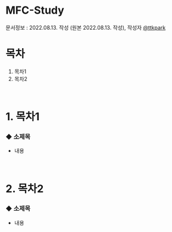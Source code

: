 # MFC-Study

문서정보 : 2022.08.13. 작성 (원본 2022.08.13. 작성), 작성자 [@ttkpark](https://github.com/ttkpark)

# 목차
1. 목차1
2. 목차2

<br>

# 1. 목차1

### ◆ 소제목
 - 내용
 
<br>

# 2. 목차2

### ◆ 소제목
- 내용
